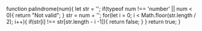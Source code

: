function palindrome(num){
  let str = '';
  if(typeof num !== 'number' || num < 0){
  return "Not valid";
  }
  str = num + '';
    for(let i = 0; i < Math.floor(str.length / 2); i++){
       if(str[i] !== str[str.length - i -1]){
       return false;
       }
      }
      return true;
    }
  